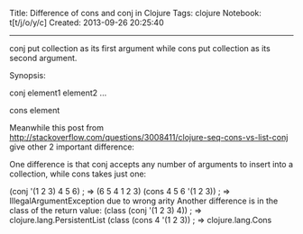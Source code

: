 Title: Difference of cons and conj in Clojure
Tags: clojure
Notebook: t[t/j/o/y/c]
Created: 2013-09-26 20:25:40

------

conj put collection as its first argument while cons put collection as its second argument.

 

Synopsis:

 

conj <collection> element1 element2 ...

 

cons element <collection>

 

Meanwhile this post from http://stackoverflow.com/questions/3008411/clojure-seq-cons-vs-list-conj give other 2 important difference:

 

One difference is that conj accepts any number of arguments to insert into a collection, while cons takes just one:

 

(conj '(1 2 3) 4 5 6) 
; => (6 5 4 1 2 3) 
(cons 4 5 6 '(1 2 3)) 
; => IllegalArgumentException due to wrong arity 
Another difference is in the class of the return value: 
(class (conj '(1 2 3) 4)) 
; => clojure.lang.PersistentList 
(class (cons 4 '(1 2 3)) 
; => clojure.lang.Cons